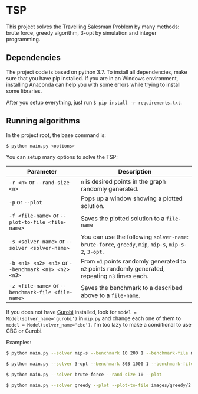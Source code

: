 # TSP
This project solves the Travelling Salesman Problem by many methods: brute force, greedy algorithm, 3-opt by simulation and integer programming.

## Dependencies

The project code is based on python 3.7. 
To install all dependencies, make sure that you have pip installed. 
If you are in an Windows environment, installing Anaconda can help you with some errors while trying to install some libraries.

After you setup everything, just run `$ pip install -r requirements.txt`.

## Running algorithms

In the project root, the base command is:

```bash
$ python main.py <options>
```

You can setup many options to solve the TSP:

| Parameter | Description |
| - | - |
|`-r <n>` or `--rand-size <n>` | `n` is desired points in the graph randomly generated. |
|`-p` or `--plot` | Pops up a window showing a plotted solution. |
|`-f <file-name>` or `--plot-to-file <file-name>` | Saves the plotted solution to a `file-name` |
|`-s <solver-name>` or `--solver <solver-name>` | You can use the following `solver-name`: `brute-force`, `greedy`, `mip`, `mip-s`, `mip-s-2`, `3-opt`. |
|`-b <n1> <n2> <n3>` or `--benchmark <n1> <n2> <n3>` | From `n1` points randomly generated to `n2` points randomly generated, repeating `n3` times each. |
|`-z <file-name>` or `--benchmark-file <file-name>` | Saves the benchmark to a described above to a `file-name`. |

If you does not have [Gurobi](https://python-mip.readthedocs.io/en/latest/install.html) installed, look for `model = Model(solver_name='gurobi')` in `mip.py` and change each one of them to `model = Model(solver_name='cbc')`. I'm too lazy to make a conditional to use CBC or Gurobi.

Examples:

```bash
$ python main.py --solver mip-s --benchmark 10 200 1 --benchmark-file mip.csv

$ python main.py --solver 3-opt --benchmark 803 1000 1 --benchmark-file 3_opt_2.csv

$ python main.py --solver brute-force --rand-size 10 --plot

$ python main.py --solver greedy --plot --plot-to-file images/greedy/2.png
```